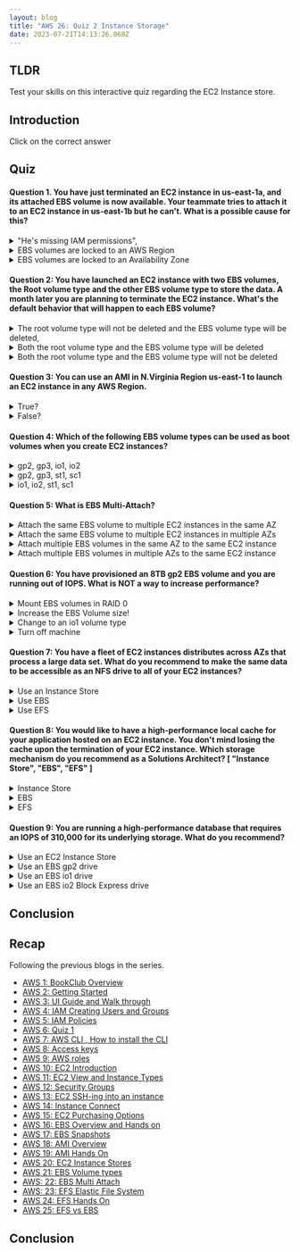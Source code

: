 ```yaml
---
layout: blog
title: "AWS 26: Quiz 2 Instance Storage"
date: 2023-07-21T14:13:26.068Z
---
```


## TLDR

Test your skills on this interactive quiz regarding the EC2 Instance store.

## Introduction

Click on the correct answer

## Quiz

<style>
  .correct{
        color: #9C27B0;
    -webkit-box-shadow: 5px 5px 20px 5px #FF19FD;
    box-shadow: 0px 2px 11px 4px #FF19FD;
    border-radius: 10%;
    margin: 14px;
  }
</style>
<!DOCTYPE html>
<html lang="en">
  <head>
    <meta charset="UTF-8" />
    <meta http-equiv="X-UA-Compatible" content="IE=edge" />
    <meta name="viewport" content="width=device-width, initial-scale=1.0" />
    <title>Document</title>
  </head>
  <body>
    <main class="quiz">
      <h4>
        Question 1. You have just terminated an EC2 instance in us-east-1a, and its
        attached EBS volume is now available. Your teammate tries to attach it
        to an EC2 instance in us-east-1b but he can't. What is a possible cause
        for this?
      </h4>
      <details>
        <summary>"He's missing IAM permissions",</summary>
        <p>False</p>
      </details>
      <details>
        <summary>EBS volumes are locked to an AWS Region</summary>
        <p>False</p>
      </details>
      <details>
        <summary>EBS volumes are locked to an Availability Zone</summary>
        <p>
          <span class="correct">Correct! </span> EBS Volumes are created for a specific AZ. It is possible to
          migrate them between different AZs using EBS Snapshots.
        </p>
      </details>
    </main>
    <main class="quiz">
      <h4>
        Question 2: You have launched an EC2 instance with two EBS volumes, the
        Root volume type and the other EBS volume type to store the data. A
        month later you are planning to terminate the EC2 instance. What's the
        default behavior that will happen to each EBS volume?
      </h4>
      <details>
        <summary>
          The root volume type will not be deleted and the EBS volume type will
          be deleted,
        </summary>
        <p>
          <span class="correct">Correct! </span> By default, the Root volume type will be deleted as its
          Delete On Termination attribute is checked by default. Any other EBS
          volume types will not be deleted as its Delete On Termination
          attribute is disabled by default.
        </p>
      </details>
      <details>
        <summary>
          Both the root volume type and the EBS volume type will be deleted
        </summary>
        <p>False</p>
      </details>
      <details>
        <summary>
          Both the root volume type and the EBS volume type will not be deleted
        </summary>
        <p>False</p>
      </details>
    </main>
    <main class="quiz">
  <h4>
    Question 3: You can use an AMI in N.Virginia Region us-east-1 to launch an
    EC2 instance in any AWS Region.
  </h4>
  <details>
    <summary>True?</summary>
    <p>False</p>
  </details>
  <details>
    <summary>False?</summary>
    <p>
      <span class="correct">Correct! </span> AMIs are built for a specific AWS Region, they're unique for each
      AWS Region. You can't launch an EC2 instance using an AMI in another AWS
      Region, but you can copy the AMI to the target AWS Region and then use it
      to create your EC2 instances.
    </p>
  </details>
</main>
<main class="quiz">
  <h4>
    Question 4: Which of the following EBS volume types can be used as boot
    volumes when you create EC2 instances?
  </h4>
  <details>
    <summary>gp2, gp3, io1, io2</summary>
    <p>
      <span class="correct">Correct! </span> When creating EC2 instances, you can only use the following EBS
      volume types as boot volumes: gp2, gp3, io1, io2, and Magnetic (Standard).
    </p>
  </details>
  <details>
    <summary>gp2, gp3, st1, sc1</summary>
    <p>False</p>
  </details>
  <details>
    <summary>io1, io2, st1, sc1</summary>
    <p>False</p>
  </details>
</main>
<main class="quiz">
  <h4>Question 5: What is EBS Multi-Attach?</h4>
  <details>
    <summary>Attach the same EBS volume to multiple EC2 instances in the same AZ</summary>
    <p>
      <span class="correct">Correct! </span> Using EBS Multi-Attach, you can attach the same EBS volume to multiple EC2 instances in the same AZ. Each EC2 instance has full read/write permissions.
    </p>
  </details>
  <details>
    <summary>Attach the same EBS volume to multiple EC2 instances in multiple AZs</summary>
    <p>False</p>
  </details>
  <details>
    <summary>Attach multiple EBS volumes in the same AZ to the same EC2 instance</summary>
    <p>False</p>
  </details>
  <details>
    <summary>Attach multiple EBS volumes in multiple AZs to the same EC2 instance</summary>
    <p>False</p>
  </details>
</main>
<main class="quiz">
  <h4>
    Question 6: You have provisioned an 8TB gp2 EBS volume and you are running
    out of IOPS. What is NOT a way to increase performance?
  </h4>
  <details>
    <summary>Mount EBS volumes in RAID 0</summary>
    <p>False</p>
  </details>
  <details>
    <summary>Increase the EBS Volume size!</summary>
    <p>
      <span class="correct">Correct! </span> For EBS gp2 volumes, it has max. IOPS of 16,000 or equivalent
      5334 GB
    </p>
  </details>
  <details>
    <summary>Change to an io1 volume type</summary>
    <p>False</p>
  </details>
  <details>
    <summary>Turn off machine</summary>
    <p>False</p>
  </details>
</main>
<main class="quiz">
  <h4>
    Question 7: You have a fleet of EC2 instances distributes across AZs that
    process a large data set. What do you recommend to make the same data to be
    accessible as an NFS drive to all of your EC2 instances?
  </h4>
  <details>
    <summary>Use an Instance Store</summary>
    <p>False</p>
  </details>
  <details>
    <summary>Use EBS</summary>
    <p>
      <span class="correct">Correct! </span> EFS is a network file system (NFS) that allows you to mount the
      same file system on EC2 instances that are in different AZs.
    </p>
  </details>
  <details>
    <summary>Use EFS</summary>
    <p>False</p>
  </details>
</main>
<main class="quiz">
  <h4>
    Question 8: You would like to have a high-performance local cache for your
    application hosted on an EC2 instance. You don't mind losing the cache upon
    the termination of your EC2 instance. Which storage mechanism do you
    recommend as a Solutions Architect? [ "Instance Store", "EBS", "EFS" ]
  </h4>
  <details>
    <summary>Instance Store</summary>
    <p><span class="correct">Correct! </span> EC2 Instance Store provides the best disk I/O performance.</p>
  </details>
  <details>
    <summary>EBS</summary>
    <p>False</p>
  </details>
  <details>
    <summary>EFS</summary>
    <p>False</p>
  </details>
</main>
<main class="quiz">
  <h4>
    Question 9: You are running a high-performance database that requires an
    IOPS of 310,000 for its underlying storage. What do you recommend?
  </h4>
  <details>
    <summary>Use an EC2 Instance Store</summary>
    <p>
      <span class="correct">Correct! </span> You can run a database on an EC2 instance that uses an Instance
      Store, but you'll have a problem that the data will be lost if the EC2
      instance is stopped (it can be restarted without problems). One solution
      is that you can set up a replication mechanism on another EC2 instance
      with an Instance Store to have a standby copy. Another solution is to set
      up backup mechanisms for your data. It's all up to you how you want to set
      up your architecture to validate your requirements. In this use case, it's
      around IOPS, so we have to choose an EC2 Instance Store.
    </p>
  </details>
  <details>
    <summary>Use an EBS gp2 drive</summary>
    <p>False</p>
  </details>
  <details>
    <summary>Use an EBS io1 drive</summary>
    <p>False</p>
  </details>
  <details>
    <summary>Use an EBS io2 Block Express drive</summary>
    <p>False</p>
  </details>
</main>

  </body>
</html>

## Conclusion

## Recap

Following the previous blogs in the series.

- [AWS 1: BookClub Overview](https://magicishaqblog.netlify.app/aws/)
- [AWS 2: Getting Started](https://magicishaqblog.netlify.app/2023-01-23-aws-2-getting-started/)
- [AWS 3: UI Guide and Walk through](https://magicishaqblog.netlify.app/2023-01-27-aws-3-UI-guide-and-walkthrough)
- [AWS 4: IAM Creating Users and Groups](https://magicishaqblog.netlify.app/2023-01-28-aws-4-IAM)
- [AWS 5: IAM Policies](https://magicishaqblog.netlify.app/2023-02-03-aws-5-IAM-polices)
- [AWS 6: Quiz 1 ](https://magicishaqblog.netlify.app/aws-quiz-one)
- [AWS 7: AWS CLI , How to install the CLI](https://magicishaqblog.netlify.app/2023-10-03-aws-7-cli)
- [AWS 8: Access keys](https://magicishaqblog.netlify.app/2023-10-03-aws-8-access-keys)
- [AWS 9: AWS roles](https://magicishaqblog.netlify.app/2023-02-17-aws-9-roles)
- [AWS 10: EC2 Introduction](https://magicishaqblog.netlify.app/2023-02-24-aws-10-EC2/)
- [AWS 11: EC2 View and Instance Types](https://magicishaqblog.netlify.app/2023-03-03-aws-11-EC2-View-and-instance-types)
- [AWS 12: Security Groups](https://magicishaqblog.netlify.app/2023-03-10-aws-12-security-groups)
- [AWS 13: EC2 SSH-ing into an instance](https://magicishaqblog.netlify.app/2023-03-17-aws-13-ssh)
- [AWS 14: Instance Connect](https://magicishaqblog.netlify.app/2023-03-24-aws-14-instance-connect)
- [AWS 15: EC2 Purchasing Options](https://magicishaqblog.netlify.app/2023-03-31-aws-15-EC2-purchasing-options)
- [AWS 16: EBS Overview and Hands on](https://magicishaqblog.netlify.app/2023-04-14-aws-16-EBS-Overview-and-Hands-On)
- [AWS 17: EBS Snapshots](https://magicishaqblog.netlify.app/2023-04-21-aws-17-ebs-snapshots)
- [AWS 18: AMI Overview](https://magicishaqblog.netlify.app/2023-04-28-aws-18-ami)
- [AWS 19: AMI Hands On](https://magicishaqblog.netlify.app/2023-06-02-aws-19-AMI-Hands-On)
- [AWS 20: EC2 Instance Stores](https://magicishaqblog.netlify.app/2023-06-09-aws-20-EC2-Instance-Store)
- [AWS 21: EBS Volume types](https://magicishaqblog.netlify.app/2023-06-16-aws-21-EBS-volume-types)
- [AWS: 22: EBS Multi Attach](https://magicishaqblog.netlify.app/2023-06-23-aws-22-EBS-Multi-Attach)
- [AWS: 23: EFS Elastic File System](https://magicishaqblog.netlify.app/2023-06-30-aws-23-EFS-Elastic-File-System)
- [AWS 24: EFS Hands On](https://magicishasblog.netlify.app/2023-07-07-aws-24-EFS-Hands-On)
- [AWS 25: EFS vs EBS](https://magicishasblog.netlify.app/2023-07-14-aws-25-EFS-vs-EBS)

## Conclusion
